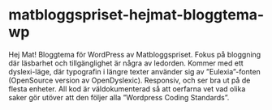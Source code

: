 matbloggspriset-hejmat-bloggtema-wp
===================================

Hej Mat! Bloggtema för WordPress av Matbloggspriset. Fokus på bloggning där läsbarhet och tillgänglighet är några av ledorden. Kommer med ett dyslexi-läge, där typografin i längre texter använder sig av ”Eulexia”-fonten (OpenSource version av OpenDyslexic). Responsiv, och ser bra ut på de flesta enheter. All kod är väldokumenterad så att oerfarna vet vad olika saker gör utöver att den följer alla ”Wordpress Coding Standards”.
